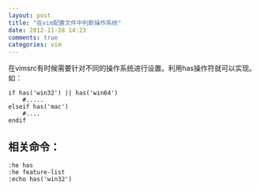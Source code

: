 ```yaml
---
layout: post
title: "在vim配置文件中判断操作系统"
date: 2012-11-28 14:23
comments: true
categories: vim
---
```


在vimsrc有时候需要针对不同的操作系统进行设置。利用has操作符就可以实现。如：

    if has('win32') || has('win64')
        #.....
    elseif has('mac')
        #....
    endif

相关命令：
--------
    :he has
    :he feature-list
    :echo has('win32')

